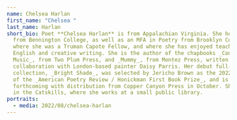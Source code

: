 ```yaml
---
name: Chelsea Harlan
first_name: "Chelsea "
last_name: Harlan
short_bio: Poet **Chelsea Harlan** is from Appalachian Virginia. She holds a BA
  from Bennington College, as well as an MFA in Poetry from Brooklyn College,
  where she was a Truman Capote Fellow, and where she has enjoyed teaching
  English and creative writing. She is the author of the chapbooks _Country
  Music_, from Two Plum Press, and _Mummy_, from Montez Press, written in
  collaboration with London-based painter Daisy Parris. Her debut full-length
  collection, _Bright Shade_, was selected by Jericho Brown as the 2022 winner
  of the _American Poetry Review / Honickman First Book Prize_, and is
  forthcoming with distribution from Copper Canyon Press in October. She lives
  in the Catskills, where she works at a small public library.
portraits:
  - media: 2022/08/chelsea-harlan
---
```

